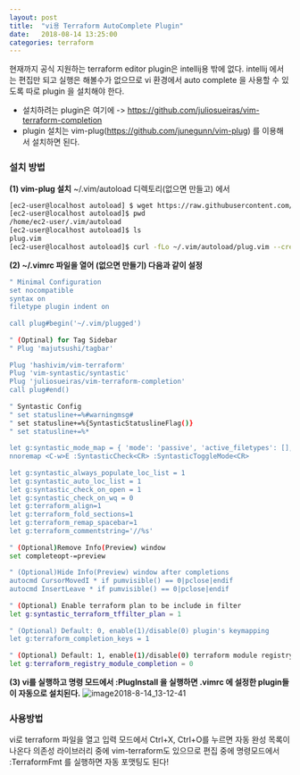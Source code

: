 ```yaml
---
layout: post
title:  "vi용 Terraform AutoComplete Plugin"
date:   2018-08-14 13:25:00
categories: terraform
---
```


현재까지 공식 지원하는 terraform editor plugin은 intellij용 밖에 없다.
intellij 에서는 편집만 되고 실행은 해볼수가 없으므로 vi 환경에서 auto complete 을 사용할 수 있도록 따로  plugin 을 설치해야 한다.
* 설치하려는 plugin은 여기에 -> https://github.com/juliosueiras/vim-terraform-completion
* plugin 설치는 vim-plug(https://github.com/junegunn/vim-plug) 를 이용해서 설치하면 된다.

### 설치 방법 ###
**(1) vim-plug 설치**
~/.vim/autoload 디렉토리(없으면 만들고) 에서 
```bash
[ec2-user@localhost autoload] $ wget https://raw.githubusercontent.com/junegunn/vim-plug/master/plug.vim
[ec2-user@localhost autoload]$ pwd
/home/ec2-user/.vim/autoload
[ec2-user@localhost autoload]$ ls
plug.vim
[ec2-user@localhost autoload]$ curl -fLo ~/.vim/autoload/plug.vim --create-dirs https://raw.githubusercontent.com/junegunn/vim-plug/master/plug.vim
```
**(2) ~/.vimrc 파일을 열어 (없으면 만들기) 다음과 같이 설정**
```bash
" Minimal Configuration
set nocompatible
syntax on
filetype plugin indent on
 
call plug#begin('~/.vim/plugged')
 
" (Optinal) for Tag Sidebar
" Plug 'majutsushi/tagbar'
 
Plug 'hashivim/vim-terraform'
Plug 'vim-syntastic/syntastic'
Plug 'juliosueiras/vim-terraform-completion'
call plug#end()
 
" Syntastic Config
" set statusline+=%#warningmsg#
" set statusline+=%{SyntasticStatuslineFlag()}
" set statusline+=%*
 
let g:syntastic_mode_map = { 'mode': 'passive', 'active_filetypes': [],'passive_filetypes': [] }
nnoremap <C-w>E :SyntasticCheck<CR> :SyntasticToggleMode<CR>
 
let g:syntastic_always_populate_loc_list = 1
let g:syntastic_auto_loc_list = 1
let g:syntastic_check_on_open = 1
let g:syntastic_check_on_wq = 0
let g:terraform_align=1
let g:terraform_fold_sections=1
let g:terraform_remap_spacebar=1
let g:terraform_commentstring='//%s'
 
" (Optional)Remove Info(Preview) window
set completeopt-=preview
 
" (Optional)Hide Info(Preview) window after completions
autocmd CursorMovedI * if pumvisible() == 0|pclose|endif
autocmd InsertLeave * if pumvisible() == 0|pclose|endif
 
" (Optional) Enable terraform plan to be include in filter
let g:syntastic_terraform_tffilter_plan = 1
 
" (Optional) Default: 0, enable(1)/disable(0) plugin's keymapping
let g:terraform_completion_keys = 1
 
" (Optional) Default: 1, enable(1)/disable(0) terraform module registry completion
let g:terraform_registry_module_completion = 0
```

**(3) vi를 실행하고 명령 모드에서 :PlugInstall 을 실행하면 .vimrc 에 설정한 plugin들이 자동으로 설치된다.**
![image2018-8-14_13-12-41](https://user-images.githubusercontent.com/47875462/53388025-f7804100-39cc-11e9-8f27-8940ae216237.png)

### 사용방법 ###
vi로 terraform 파일을 열고 입력 모드에서 Ctrl+X, Ctrl+O를 누르면 자동 완성 목록이 나온다
의존성 라이브러리 중에 vim-terraform도 있으므로 편집 중에 명령모드에서 :TerraformFmt 를 실행하면 자동 포맷팅도 된다!


